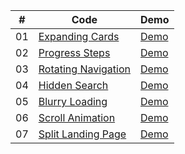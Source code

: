 |  #  | Code                                                                                             | Demo                                                                     |
| :-: | ------------------------------------------------------------------------------------------------ | ------------------------------------------------------------------------ |
| 01  | [Expanding Cards](https://github.com/lvalentyn/50projects/tree/master/expandingCards)            | [Demo](https://lvalentyn.github.io/50projects/expandingCards/)           |
| 02  | [Progress Steps](https://github.com/lvalentyn/50projects/tree/master/progressSteps)              | [Demo](https://lvalentyn.github.io/50projects/progressSteps/)            |
| 03  | [Rotating Navigation](https://github.com/lvalentyn/50projects/tree/master/rotatingNavigation)    | [Demo](https://lvalentyn.github.io/50projects/rotatingNavigation/)       |
| 04  | [Hidden Search](https://github.com/lvalentyn/50projects/tree/master/hiddenSearch)                | [Demo](https://lvalentyn.github.io/50projects/hiddenSearch/)             |
| 05  | [Blurry Loading](https://github.com/lvalentyn/50projects/tree/master/blurryLoading)              | [Demo](https://lvalentyn.github.io/50projects/blurryLoading/)            |
| 06  | [Scroll Animation](https://github.com/lvalentyn/50projects/tree/master/scrollAnimation)          | [Demo](https://lvalentyn.github.io/50projects/scrollAnimation/)          |
| 07  | [Split Landing Page](https://github.com/lvalentyn/50projects/tree/master/splitLandingPage)       | [Demo](https://lvalentyn.github.io/50projects/splitLandingPage/)         |